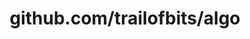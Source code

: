 ---
layout: post
title: github.com/trailofbits/algo
categories: link
tags: [انگلیسی, برنامه‌نویسی]
---